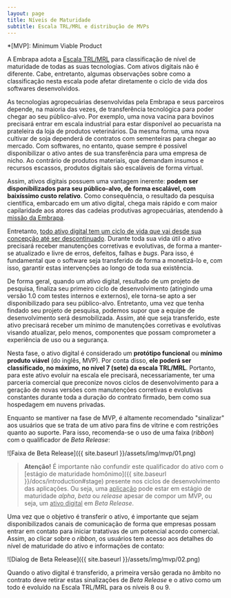 ```yaml
---
layout: page
title: Níveis de Maturidade
subtitle: Escala TRL/MRL e distribução de MVPs
---
```


*[MVP]: Minimum Viable Product

A Embrapa adota a [Escala TRL/MRL](https://cloud.cnpgc.embrapa.br/nap/files/2018/08/EscalaTRL-MRL-17Abr2018.pdf) para classificação de nível de maturidade de todas as suas tecnologias. Com ativos digitais não é diferente. Cabe, entretanto, algumas observações sobre como a classificação nesta escala pode afetar diretamente o ciclo de vida dos softwares desenvolvidos.

As tecnologias agropecuárias desenvolvidas pela Embrapa e seus parceiros depende, na maioria das vezes, de transferência tecnológica para poder chegar ao seu público-alvo. Por exemplo, uma nova vacina para bovinos precisará entrar em escala industrial para estar disponível ao pecuarista na prateleira da loja de produtos veterinários. Da mesma forma, uma nova cultivar de soja dependerá de contratos com sementeiras para chegar ao mercado. Com softwares, no entanto, quase sempre é possível disponibilizar o ativo antes de sua transferência para uma empresa de nicho. Ao contrário de produtos materiais, que demandam insumos e recursos escassos, produtos digitais são escaláveis de forma virtual.

Assim, ativos digitais possuem uma vantagem inerente: **podem ser disponibilizados para seu público-alvo, de forma escalável, com baixíssimo custo relativo**. Como consequência, o resultado da pesquisa científica, embarcado em um ativo digital, chega mais rápido e com maior capilaridade aos atores das cadeias produtivas agropecuárias, atendendo à [missão da Embrapa](https://www.embrapa.br/missao-visao-e-valores).

Entretanto, <u>todo ativo digital tem um ciclo de vida que vai desde sua concepção até ser descontinuado</u>. Durante toda sua vida útil o ativo precisará receber manutenções corretivas e evolutivas, de forma a manter-se atualizado e livre de erros, defeitos, falhas e _bugs_. Para isso, é fundamental que o software seja transferido de forma a monetizá-lo e, com isso, garantir estas intervenções ao longo de toda sua existência.

De forma geral, quando um ativo digital, resultado de um projeto de pesquisa, finaliza seu primeiro ciclo de desenvolvimento (atingindo uma versão 1.0 com testes internos e externos), ele torna-se apto a ser disponibilizado para seu público-alvo. Entretanto, uma vez que tenha findado seu projeto de pesquisa, podemos supor que a equipe de desenvolvimento será desmobilizada. Assim, até que seja transferido, este ativo precisará receber um mínimo de manutenções corretivas e evolutivas visando atualizar, pelo menos, componentes que possam comprometer a experiência de uso ou a segurança.

Nesta fase, o ativo digital é considerado um **protótipo funcional** ou **mínimo produto viável** (do inglês, MVP). Por conta disso, **ele poderá ser classificado, no máximo, no nível 7 (sete) da escala TRL/MRL**. Portanto, para este ativo evoluir na escala ele precisará, necessariamente, ter uma parceria comercial que preconize novos ciclos de desenvolvimento para a geração de novas versões com manutenções corretivas e evolutivas constantes durante toda a duração do contrato firmado, bem como sua hospedagem em nuvens privadas.

Enquanto se mantiver na fase de MVP, é altamente recomendado "sinalizar" aos usuários que se trata de um ativo para fins de vitrine e com restrições quanto ao suporte. Para isso, recomenda-se o uso de uma faixa (_ribbon_) com o qualificador de _Beta Release_:

![Faixa de Beta Release]({{ site.baseurl }}/assets/img/mvp/01.png)

> **Atenção!** É importante não confundir este qualificador do ativo com o [estágio de maturidade homônimo]({{ site.baseurl }}/docs/introduction#stage) presente nos ciclos de desenvolvimento das aplicações. Ou seja, uma <u>aplicação</u> pode estar em estágio de maturidade _alpha_, _beta_ ou _release_ apesar de compor um MVP, ou seja, um <u>ativo digital</u> em _Beta Release_.

Uma vez que o objetivo é transferir o ativo, é importante que sejam disponibilizados canais de comunicação de forma que empresas possam entrar em contato para iniciar tratativas de um potencial acordo comercial. Assim, ao clicar sobre o _ribbon_, os usuários tem acesso aos detalhes do nível de maturidade do ativo e informações de contato:

![Dialog de Beta Release]({{ site.baseurl }}/assets/img/mvp/02.png)

Quando o ativo digital é transferido, a primeira versão gerada no âmbito no contrato deve retirar estas sinalizações de _Beta Release_ e o ativo como um todo é evoluído na Escala TRL/MRL para os níveis 8 ou 9.
